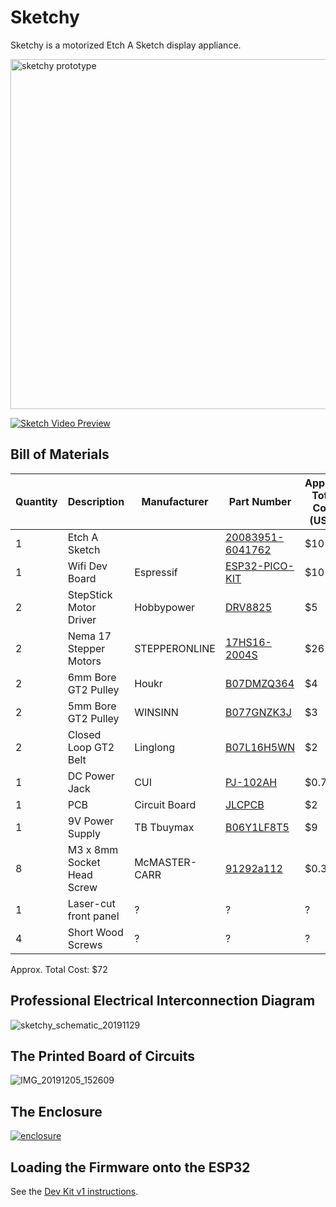 # Sketchy

Sketchy is a motorized Etch A Sketch display appliance.

<a href="https://user-images.githubusercontent.com/585182/69062387-d80cc680-09e8-11ea-82ab-671f9070fd5e.png">
  <img src="https://user-images.githubusercontent.com/585182/69062387-d80cc680-09e8-11ea-82ab-671f9070fd5e.png" alt="sketchy prototype" width="560" />
</a>

[![Sketch Video Preview](https://user-images.githubusercontent.com/585182/69904980-dc879680-137b-11ea-9b80-bd7f39bab9cc.png)](http://derekenos.com/video/sketchy_20191120.mp4)


## Bill of Materials

| Quantity | Description | Manufacturer | Part Number | Approx. Total Cost (USD) |
| --- | --- | --- | --- | --- |
| 1 | Etch A Sketch | | [20083951-6041762](https://www.amazon.com/gp/product/B01MTS465O) | $10 |
| 1 | Wifi Dev Board | Espressif | [ESP32-PICO-KIT](https://octopart.com/esp32-pico-kit-espressif+systems-91893718) | $10 |
| 2 | StepStick Motor Driver | Hobbypower | [DRV8825](https://www.amazon.com/gp/product/B00NCSK6T2) | $5 |
| 2 | Nema 17 Stepper Motors | STEPPERONLINE | [17HS16-2004S](https://www.amazon.com/gp/product/B00PNEQI7W) | $26 |
| 2 | 6mm Bore GT2 Pulley | Houkr | [B07DMZQ364](https://www.amazon.com/gp/product/B07DMZQ364) | $4 |
| 2 | 5mm Bore GT2 Pulley | WINSINN | [B077GNZK3J](https://www.amazon.com/WINSINN-Aluminum-Synchronous-Timing-Printer/dp/B077GNZK3J) | $3 |
| 2 | Closed Loop GT2 Belt | Linglong | [B07L16H5WN](https://www.amazon.com/gp/product/B07L16H5WN) | $2 |
| 1 | DC Power Jack | CUI |  [PJ-102AH](https://octopart.com/search?q=+PJ-102AH&currency=USD&specs=0) | $0.75 |
| 1 | PCB | Circuit Board | [JLCPCB](https://jlcpcb.com/) | $2 |
| 1 | 9V Power Supply | TB Tbuymax  | [B06Y1LF8T5](https://www.amazon.com/gp/product/B06Y1LF8T5) | $9 |
| 8 | M3 x 8mm Socket Head Screw | McMASTER-CARR | [91292a112](https://www.mcmaster.com/91292a112) | $0.36 |
| 1 | Laser-cut front panel | ? | ? | ? |
| 4 | Short Wood Screws | ? | ? | ? |

Approx. Total Cost: $72


## Professional Electrical Interconnection Diagram

![sketchy_schematic_20191129](https://user-images.githubusercontent.com/585182/69905911-ebc11100-1388-11ea-8c97-4da41fdfbdd8.png)

## The Printed Board of Circuits

![IMG_20191205_152609](https://user-images.githubusercontent.com/585182/70272850-f6a7e700-1776-11ea-9c5c-71b60466da60.jpg)


## The Enclosure

[![enclosure](https://user-images.githubusercontent.com/585182/69495698-d71bdf00-0e97-11ea-805d-0b5d8ac67879.png)](https://github.com/derekenos/iome/blob/master/appliances/sketchy/enclosure.svg)


## Loading the Firmware onto the ESP32

See the [Dev Kit v1 instructions](https://github.com/derekenos/iome/tree/master/dev_kits/v1#loading-the-firmware-onto-the-esp32).

